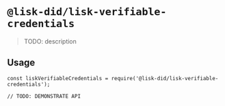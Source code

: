 # `@lisk-did/lisk-verifiable-credentials`

> TODO: description

## Usage

```
const liskVerifiableCredentials = require('@lisk-did/lisk-verifiable-credentials');

// TODO: DEMONSTRATE API
```
